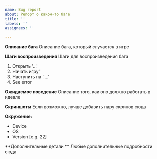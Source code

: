 ```yaml
---
name: Bug report
about: Репорт о каком-то баге
title: ''
labels: ''
assignees: ''

---
```


**Описание бага**
Описание бага, который случается в игре

**Шаги воспроизведения**
Шаги для воспроизведения бага
1. Открыть '...'
2. Начать игру'
3. Наступить на '....'
4. See error

**Ожидаемое поведение**
Описание того, как оно должно работать в идеале

**Скриншоты**
Если возможно, лучше добавить пару скринов сюда

**Окружение:**
-  Device
 - OS
 - Version [e.g. 22]

**Дополнительные детали **
Любые дополнительные подробности сюда
